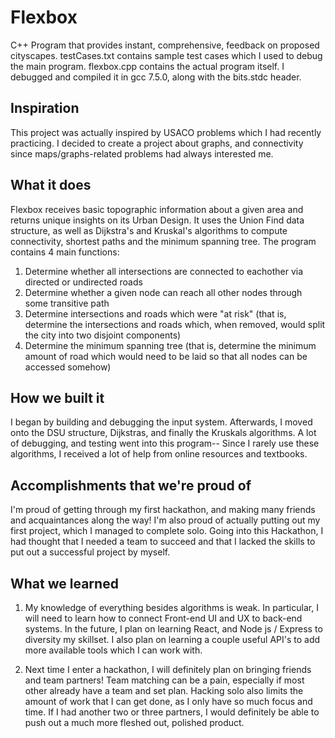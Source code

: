 # Flexbox
C++ Program that provides instant, comprehensive, feedback on proposed cityscapes.
testCases.txt contains sample test cases which I used to debug the main program.
flexbox.cpp contains the actual program itself. I debugged and compiled it in gcc 7.5.0, along with the bits.stdc header.

## Inspiration
This project was actually inspired by USACO problems which I had recently practicing. I decided to create a project about graphs, and connectivity since maps/graphs-related problems had always interested me.

## What it does
Flexbox receives basic topographic information about a given area and returns unique insights on its Urban Design. It uses the Union Find data structure, as well as Dijkstra's and Kruskal's algorithms to compute connectivity, shortest paths and the minimum spanning tree. The program contains 4 main functions:
1) Determine whether all intersections are connected to eachother via directed or undirected roads
2) Determine whether a given node can reach all other nodes through some transitive path
3) Determine intersections and roads which were "at risk" (that is, determine the intersections and roads which, when removed, would split the city into two disjoint components)
4) Determine the minimum spanning tree (that is, determine the minimum amount of road which would need to be laid so that all nodes can be accessed somehow)

## How we built it
I began by building and debugging the input system. Afterwards, I moved onto the DSU structure, Dijkstras, and finally the Kruskals algorithms. A lot of debugging, and testing went into this program-- Since I rarely use these algorithms, I received a lot of help from online resources and textbooks.

## Accomplishments that we're proud of
I'm proud of getting through my first hackathon, and making many friends and acquaintances along the way! I'm also proud of actually putting out my first project, which I managed to complete solo. Going into this Hackathon, I had thought that I needed a team to succeed and that I lacked the skills to put out a successful project by myself.

## What we learned
1) My knowledge of everything besides algorithms is weak. In particular, I will need to learn how to connect Front-end UI and UX to back-end systems. In the future, I plan on learning React, and Node js / Express to diversity my skillset. I also plan on learning a couple useful API's to add more available tools which I can work with.

2) Next time I enter a hackathon, I will definitely plan on bringing friends and team partners! Team matching can be a pain, especially if most other already have a team and set plan. Hacking solo also limits the amount of work that I can get done, as I only have so much focus and time. If I had another two or three partners, I would definitely be able to push out a much more fleshed out, polished product.
